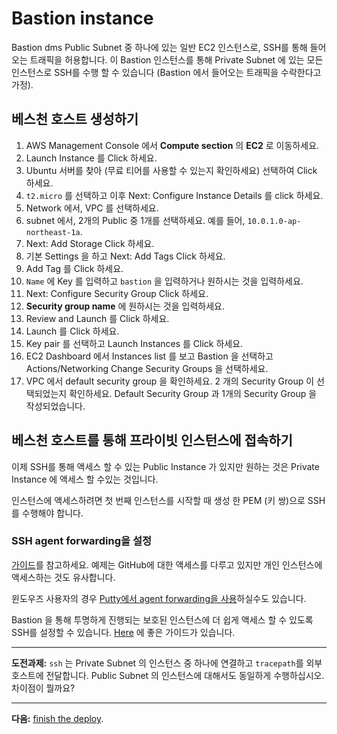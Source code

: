# Bastion instance

Bastion  dms Public Subnet 중 하나에 있는 일반 EC2 인스턴스로, SSH를 통해 들어오는 트래픽을 허용합니다. 이 Bastion 인스턴스를 통해 Private Subnet 에 있는 모든 인스턴스로 SSH를 수행 할 수 있습니다 (Bastion 에서 들어오는 트래픽을 수락한다고 가정).

## 베스천 호스트 생성하기
1. AWS Management Console 에서 **Compute section** 의 **EC2** 로 이동하세요.
2. Launch Instance 를 Click 하세요.
3. Ubuntu 서버를 찾아 (무료 티어를 사용할 수 있는지 확인하세요) 선택하여 Click 하세요.
4. `t2.micro` 를 선택하고 이후 Next: Configure Instance Details 를 click 하세요.
5. Network 에서, VPC 를 선택하세요.
6. subnet 에서, 2개의 Public 중 1개를 선택하세요. 예를 들어, `10.0.1.0-ap-northeast-1a`.
8. Next: Add Storage Click 하세요.
9. 기본 Settings 을 하고 Next: Add Tags Click 하세요.
10. Add Tag 를 Click 하세요.
11. `Name` 에 Key 를 입력하고 `bastion` 을 입력하거나 원하시는 것을 입력하세요.
12. Next: Configure Security Group Click 하세요.
13. **Security group name** 에 원하시는 것을 입력하세요.
14. Review and Launch 를 Click 하세요.
15. Launch 를 Click 하세요.
16. Key pair 를 선택하고 Launch Instances 를 Click 하세요.
17. EC2 Dashboard 에서 Instances list 를 보고 Bastion 을 선택하고 Actions/Networking Change Security Groups 을 선택하세요.
18. VPC 에서 default security group 을 확인하세요. 2 개의 Security Group 이 선택되었는지 확인하세요. Default Security Group 과 1개의 Security Group 을 작성되었습니다.

## 베스천 호스트를 통해 프라이빗 인스턴스에 접속하기

이제 SSH를 통해 액세스 할 수 있는 Public Instance 가 있지만 원하는 것은 Private Instance 에 액세스 할 수있는 것입니다.

인스턴스에 액세스하려면 첫 번째 인스턴스를 시작할 때 생성 한 PEM (키 쌍)으로 SSH를 수행해야 합니다.

### SSH agent forwarding을 설정
[가이드](https://developer.github.com/v3/guides/using-ssh-agent-forwarding/)를 참고하세요. 예제는 GitHub에 대한 액세스를 다루고 있지만 개인 인스턴스에 액세스하는 것도 유사합니다.

윈도우즈 사용자의 경우 [Putty에서 agent forwarding을 사용](https://www.lesstif.com/pages/viewpage.action?pageId=14090790)하실수도 있습니다.

Bastion 을 통해 투명하게 진행되는 보호된 인스턴스에 더 쉽게 액세스 할 수 있도록 SSH를 설정할 수 있습니다. [Here](https://www.cyberciti.biz/faq/linux-unix-ssh-proxycommand-passing-through-one-host-gateway-server/) 에 좋은 가이드가 있습니다.


---
**도전과제:** `ssh` 는 Private Subnet 의 인스턴스 중 하나에 연결하고 `tracepath`를 외부 호스트에 전달합니다. Public Subnet 의 인스턴스에 대해서도 동일하게 수행하십시오. 차이점이 뭘까요?

---
**다음:** [finish the deploy](/workshop/vpc-subnets-bastion/08-finishing-up.md).

